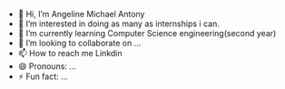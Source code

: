 - 👋 Hi, I’m Angeline Michael Antony
- 👀 I’m interested in doing as many as internships i can.
- 🌱 I’m currently learning Computer Science engineering(second year)
- 💞️ I’m looking to collaborate on ...
- 📫 How to reach me Linkdin
- 😄 Pronouns: ...
- ⚡ Fun fact: ...

<!---
angelineantony/angelineantony is a ✨ special ✨ repository because its `README.md` (this file) appears on your GitHub profile.
You can click the Preview link to take a look at your changes.
--->
